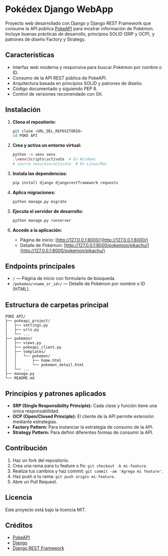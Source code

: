 # Pokédex Django WebApp

Proyecto web desarrollado con Django y Django REST Framework que consume la API pública [PokeAPI](https://pokeapi.co/) para mostrar información de Pokémon. Incluye buenas prácticas de desarrollo, principios SOLID (SRP y OCP), y patrones de diseño Factory y Strategy.

## Características
- Interfaz web moderna y responsiva para buscar Pokémon por nombre o ID.
- Consumo de la API REST pública de PokeAPI.
- Arquitectura basada en principios SOLID y patrones de diseño.
- Código documentado y siguiendo PEP 8.
- Control de versiones recomendado con Git.

## Instalación

1. **Clona el repositorio:**
   ```bash
   git clone <URL_DEL_REPOSITORIO>
   cd POKE API
   ```

2. **Crea y activa un entorno virtual:**
   ```bash
   python -m venv venv
   .\venv\Scripts\activate  # En Windows
   # source venv/bin/activate  # En Linux/Mac
   ```

3. **Instala las dependencias:**
   ```bash
   pip install django djangorestframework requests
   ```

4. **Aplica migraciones:**
   ```bash
   python manage.py migrate
   ```

5. **Ejecuta el servidor de desarrollo:**
   ```bash
   python manage.py runserver
   ```

6. **Accede a la aplicación:**
   - Página de inicio: [http://127.0.0.1:8000/](http://127.0.0.1:8000/)
   - Detalle de Pokémon: [http://127.0.0.1:8000/pokemon/pikachu/](http://127.0.0.1:8000/pokemon/pikachu/)

## Endpoints principales

- `/` — Página de inicio con formulario de búsqueda.
- `/pokemon/<name_or_id>/` — Detalle de Pokémon por nombre o ID (HTML).

## Estructura de carpetas principal

```
POKE API/
├── pokeapi_project/
│   ├── settings.py
│   ├── urls.py
│   └── ...
├── pokemon/
│   ├── views.py
│   ├── pokeapi_client.py
│   ├── templates/
│   │   └── pokemon/
│   │       ├── home.html
│   │       └── pokemon_detail.html
│   └── ...
├── manage.py
└── README.md
```

## Principios y patrones aplicados
- **SRP (Single Responsibility Principle):** Cada clase y función tiene una única responsabilidad.
- **OCP (Open/Closed Principle):** El cliente de la API permite extensión mediante estrategias.
- **Factory Pattern:** Para instanciar la estrategia de consumo de la API.
- **Strategy Pattern:** Para definir diferentes formas de consumir la API.

## Contribución
1. Haz un fork del repositorio.
2. Crea una rama para tu feature o fix: `git checkout -b mi-feature`.
3. Realiza tus cambios y haz commit: `git commit -am 'Agrega mi feature'`.
4. Haz push a tu rama: `git push origin mi-feature`.
5. Abre un Pull Request.

## Licencia
Este proyecto está bajo la licencia MIT.

## Créditos
- [PokeAPI](https://pokeapi.co/)
- [Django](https://www.djangoproject.com/)
- [Django REST Framework](https://www.django-rest-framework.org/)
